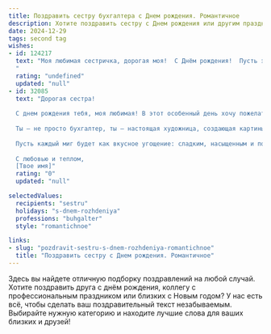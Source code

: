 ```yaml
---
title: Поздравить сестру бухгалтера c Днем рождения. Романтичное
description: Хотите поздравить сестру c Днем рождения или другим праздником? Наш ИИ создаст незабываемое поздравление, а вы обязательно выделитесь среди других.  
date: 2024-12-29
tags: second tag
wishes:
- id: 124217
  text: "Моя любимая сестричка, дорогая моя!  С Днём рождения!  Пусть этот день будет наполнен такой же яркой радостью и теплом, как лучи солнца, прорывающиеся сквозь облака.  Ты – удивительная женщина,  умная,  чуткая,  и  талантливая  бухгалтер,  способная  привести  в  порядок  даже  самые  сложные  финансовые  джунгли.  Но  больше  всего  я  ценю  твою  душу,  твою  нежность  и  нашу  крепкую  сестринскую  связь.  Пусть  твоя  жизнь  будет  наполнена  любовью,  счастьем  и  всеми  теми  прекрасными  вещами,  о  которых  ты  мечтаешь.  Я  тебя  очень  люблю!
  "
  rating: "undefined"
  updated: "null"
- id: 32085
  text: "Дорогая сестра!
  
  С днем рождения тебя, моя любимая! В этот особенный день хочу пожелать тебе океан счастья, который всегда будет переполнен яркими моментами и теплом родных душ. Пусть каждый новый день приносит с собой красоту и гармонию, как света кристаллов в сложных расчетах, которые ты так мастерски ведёшь.
  
  Ты — не просто бухгалтер, ты — настоящая художница, создающая картины из цифр и отчетов. Пусть твоя жизнь будет заполнена не только успешными балансами и благодарственными письмами, но и искренними моментами счастья, светлой любовью и нежными воспоминаниями.
  
  Пусть каждый миг будет как вкусное угощение: сладким, насыщенным и подаренным с душой. Я горжусь тем, что у меня есть такая умная, талантливая и заботливая сестра. Желаю тебе, чтобы в каждом отчете тебя окружали только радость и удача, ведь ты достойна самого лучшего!
  
  С любовью и теплом,
  [Твое имя]"
  rating: "0"
  updated: "null"

selectedValues:
  recipients: "sestru"
  holidays: "s-dnem-rozhdeniya"
  professions: "buhgalter"
  style: "romantichnoe"

links:
- slug: "pozdravit-sestru-s-dnem-rozhdeniya-romantichnoe"
  title: "Поздравить сестру c Днем рождения. Романтичное"
---
```


Здесь вы найдете отличную подборку поздравлений на любой случай. 
Хотите поздравить друга с днём рождения, коллегу с профессиональным праздником или близких с Новым годом? У нас есть всё, чтобы сделать ваш поздравительный текст незабываемым. Выбирайте нужную категорию и находите лучшие слова для ваших близких и друзей!
